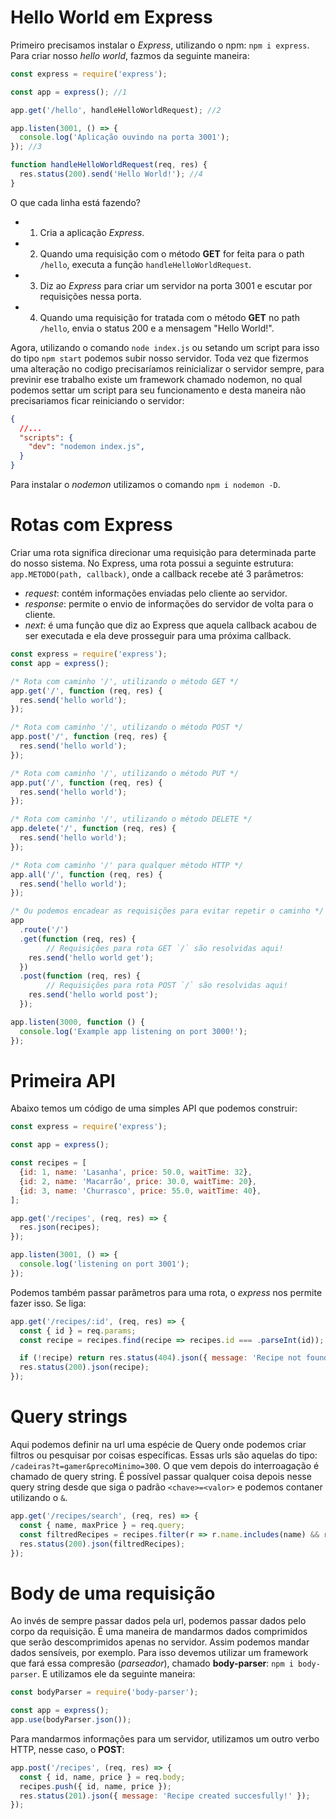 # Hello World em Express
Primeiro precisamos instalar o _Express_, utilizando o npm: `npm i express`.
Para criar nosso _hello world_, fazmos da seguinte maneira:
```js
const express = require('express');

const app = express(); //1

app.get('/hello', handleHelloWorldRequest); //2

app.listen(3001, () => {
  console.log('Aplicação ouvindo na porta 3001');
}); //3

function handleHelloWorldRequest(req, res) {
  res.status(200).send('Hello World!'); //4
}
```
O que cada linha está fazendo?
- 1. Cria a aplicação _Express_.
- 2. Quando uma requisição com o método __GET__ for feita para o path `/hello`, executa a função `handleHelloWorldRequest`.
- 3. Diz ao _Express_ para criar um servidor na porta 3001 e escutar por requisições nessa porta.
- 4. Quando uma requisição for tratada com o método __GET__ no path `/hello`, envia o status 200 e a mensagem "Hello World!".

Agora, utilizando o comando `node index.js` ou setando um script para isso do tipo `npm start` podemos subir nosso servidor.
Toda vez que fizermos uma alteração no codigo precisaríamos reinicializar o servidor sempre, para previnir ese trabalho existe um
framework chamado nodemon, no qual podemos settar um script para seu funcionamento e desta maneira não precisariamos ficar
reiniciando o servidor:
```json
{
  //...
  "scripts": {
    "dev": "nodemon index.js",
  }
}
```
Para instalar o _nodemon_ utilizamos o comando `npm i nodemon -D`.

# Rotas com Express
Criar uma rota significa direcionar uma requisição para determinada parte do nosso sistema.
No Express, uma rota possui a seguinte estrutura: `app.METODO(path, callback)`, onde a callback recebe até 3 parâmetros:
- _request_: contém informações enviadas pelo cliente ao servidor.
- _response_: permite o envio de informações do servidor de volta para o cliente.
- _next_: é uma função que diz ao Express que aquela callback acabou de ser executada e ela deve prosseguir para uma próxima callback.

```js
const express = require('express');
const app = express();

/* Rota com caminho '/', utilizando o método GET */
app.get('/', function (req, res) {
  res.send('hello world');
});

/* Rota com caminho '/', utilizando o método POST */
app.post('/', function (req, res) {
  res.send('hello world');
});

/* Rota com caminho '/', utilizando o método PUT */
app.put('/', function (req, res) {
  res.send('hello world');
});

/* Rota com caminho '/', utilizando o método DELETE */
app.delete('/', function (req, res) {
  res.send('hello world');
});

/* Rota com caminho '/' para qualquer método HTTP */
app.all('/', function (req, res) {
  res.send('hello world');
});

/* Ou podemos encadear as requisições para evitar repetir o caminho */
app
  .route('/')
  .get(function (req, res) {
        // Requisições para rota GET `/` são resolvidas aqui!
    res.send('hello world get');
  })
  .post(function (req, res) {
        // Requisições para rota POST `/` são resolvidas aqui!
    res.send('hello world post');
  });

app.listen(3000, function () {
  console.log('Example app listening on port 3000!');
});
```

# Primeira API
Abaixo temos um código de uma simples API que podemos construir:
```js
const express = require('express');

const app = express();

const recipes = [
  {id: 1, name: 'Lasanha', price: 50.0, waitTime: 32},
  {id: 2, name: 'Macarrão', price: 30.0, waitTime: 20},
  {id: 3, name: 'Churrasco', price: 55.0, waitTime: 40},
];

app.get('/recipes', (req, res) => {
  res.json(recipes);
});

app.listen(3001, () => {
  console.log('listening on port 3001');
});
```
Podemos também passar parãmetros para uma rota, o _express_ nos permite fazer isso.
Se liga:
```js
app.get('/recipes/:id', (req, res) => {
  const { id } = req.params;
  const recipe = recipes.find(recipe => recipes.id === .parseInt(id));

  if (!recipe) return res.status(404).json({ message: 'Recipe not found' });
  res.status(200).json(recipe);
});
```
# Query strings
Aqui podemos definir na url uma espécie de Query onde podemos criar filtros ou pesquisar por coisas específicas.
Essas urls são aquelas do tipo: `/cadeiras?t=gamer&precoMinimo=300`. O que vem depois do interroagação é chamado de query string.
É possível passar qualquer coisa depois nesse query string desde que siga o padrão `<chave>=<valor>` e podemos contaner utilizando o `&`.
```js
app.get('/recipes/search', (req, res) => {
  const { name, maxPrice } = req.query;
  const filtredRecipes = recipes.filter(r => r.name.includes(name) && r.price < parseInt(maxPrice));
  res.status(200).json(filtredRecipes);
});
```

# Body de uma requisição
Ao invés de sempre passar dados pela url, podemos passar dados pelo corpo da requisição. É uma maneira de mandarmos dados
comprimidos que serão descomprimidos apenas no servidor. Assim podemos mandar dados sensíveis, por exemplo.
Para isso devemos utilizar um framework que fará essa compresão (_parseador_), chamado __body-parser__: `npm i body-parser`.
E utilizamos ele da seguinte maneira:
```js
const bodyParser = require('body-parser');

const app = express();
app.use(bodyParser.json());
```
Para mandarmos informações para um servidor, utilizamos um outro verbo HTTP, nesse caso, o __POST__:
```js
app.post('/recipes', (req, res) => {
  const { id, name, price } = req.body;
  recipes.push({ id, name, price });
  res.status(201).json({ message: 'Recipe created succesfully!' });
});
```
